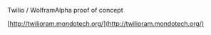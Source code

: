 Twilio / WolframAlpha proof of concept

[http://twilioram.mondotech.org/](http://twilioram.mondotech.org/)
